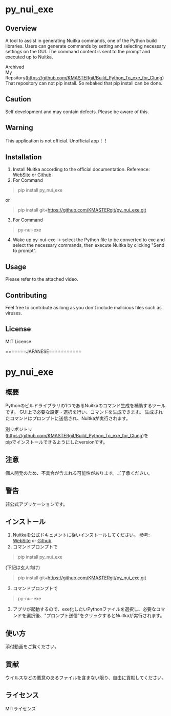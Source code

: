 # py_nui_exe

## Overview
A tool to assist in generating Nuitka commands, one of the Python build libraries. 
Users can generate commands by setting and selecting necessary settings on the GUI. 
The command content is sent to the prompt and executed up to Nuitka.

Archived  
My Repsitory(https://github.com/KMASTERgit/Build_Python_To_exe_for_Clung)  
That repository can not pip install.
So rebaked that pip install can be done.

## Caution
Self development and may contain defects. Please be aware of this.

## Warning
This application is not official.
Unofficial app！！

## Installation
1. Install Nuitka according to the official documentation.
   Reference: [WebSite](https://nuitka.net/user-documentation/user-manual.html)  or  [Github](https://github.com/Nuitka/Nuitka?tab=readme-ov-file)
2. For Command
>pip install py_nui_exe  

or

>pip install git+https://github.com/KMASTERgit/py_nui_exe.git
3. For Command
>py-nui-exe
4. Wake up py-nui-exe → select the Python file to be converted to exe and select the necessary commands, then execute Nuitka by clicking "Send to prompt".

## Usage
Please refer to the attached video.

## Contributing
Feel free to contribute as long as you don't include malicious files such as viruses.

## License
MIT License

=======JAPANESE===========

# py_nui_exe

## 概要
Pythonのビルドライブラリの1つであるNuitkaのコマンド生成を補助するツールです。
GUI上で必要な設定・選択を行い、コマンドを生成できます。
生成されたコマンドはプロンプトに送信され、Nuitkaが実行されます。

別リポジトリ(https://github.com/KMASTERgit/Build_Python_To_exe_for_Clung)を  
pipでインストールできるようにしたversionです。


## 注意
個人開発のため、不具合が含まれる可能性があります。ご了承ください。

## 警告
非公式アプリケーションです。

## インストール
1. Nuitkaを公式ドキュメントに従いインストールしてください。
  参考: [WebSite](https://nuitka.net/user-documentation/user-manual.html)  or  [Github](https://github.com/Nuitka/Nuitka?tab=readme-ov-file)
2. コマンドプロンプトで
>pip install py_nui_exe


(下記は玄人向け)


>pip install git+https://github.com/KMASTERgit/py_nui_exe.git
3. コマンドプロンプトで
>py-nui-exe
3. アプリが起動するので、exe化したいPythonファイルを選択し、必要なコマンドを選択後、"プロンプト送信"をクリックするとNuitkaが実行されます。

## 使い方
添付動画をご覧ください。

## 貢献
ウイルスなどの悪意のあるファイルを含まない限り、自由に貢献してください。

## ライセンス
MITライセンス
